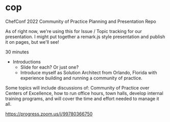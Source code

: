 # cop

ChefConf 2022 Community of Practice Planning and Presentation Repo

As of right now, we're using this for Issue / Topic tracking for our presentation. I might put together a remark.js style presentation and publish it on pages, but we'll see!

30 minutes

- Introductions
  - Slide for each? Or just one?
  - Introduce myself as Solution Architect from Orlando, Florida with experience building and running a community of practice.

Some topics will include discussions of: Community of Practice over Centers of Excellence, how to run office hours, town halls, develop internal training programs, and will cover the time and effort needed to manage it all.

https://progress.zoom.us/j/99780366750
